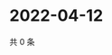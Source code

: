 # 2022-04-12

共 0 条

<!-- BEGIN WEIBO -->
<!-- 最后更新时间 Tue Apr 12 2022 00:04:18 GMT+0800 (China Standard Time) -->

<!-- END WEIBO -->
